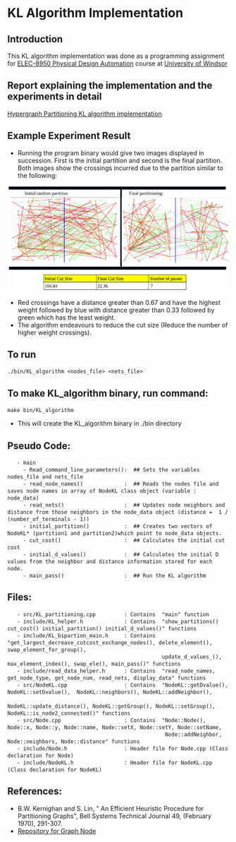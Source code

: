 # KL Algorithm Implementation

## Introduction
This KL algorithm implementation was done as a programming assignment for [ELEC-8950 Physical Design Automation](https://sites.google.com/view/mohammedaskhalid/teaching?authuser=0) course at [University of Windsor](@UWindsor) 

## Report explaining the implementation and the experiments in detail
[Hypergraph Partitioning KL algorithm implementation](https://github.com/12562/ELEC-8590/blob/master/KL_algorithm/Hypergraph_partitioning_KL_algorithm_implementation.pdf)

## Example Experiment Result
   - Running the program binary would give two images displayed in succession. First is the initial partition and second is the final partition. Both images show the crossings incurred due to the partition similar to the following:
   
![Experiment result with initial cut size of 104.84](https://github.com/12562/ELEC-8590/blob/6b2d0834c303b0a1854f0e24b364cb51aeffcfe9/KL_algorithm/img/KL%20partitioning%20result%20image.png)
   - Red crossings have a distance greater than 0.67 and have the highest weight followed by blue with distance greater than 0.33 followed by green which has the least weight.
   - The algorithm endeavours to reduce the cut size (Reduce the number of higher weight crossings).

## To run
```
./bin/KL_algorithm <nodes_file> <nets_file>
```

## To make KL_algorithm binary, run command:
   ```
   make bin/KL_algorithm
   ```
 * This will create the KL_algorithm binary in ./bin directory

## Pseudo Code:
```
   - main
     - Read_command_line_parameters():  ## Sets the variables nodes_file and nets_file
     - read_node_names()             :  ## Reads the nodes file and saves node names in array of NodeKL class object (variable : node_data)
     - read_nets()                   :  ## Updates node neighbors and distance from those neighbors in the node_data object (distance =  1 / (number_of_terminals - 1))  
     - initial_partition()           :  ## Creates two vectors of NodeKL* (partition1 and partition2)which point to node_data objects.
     - cut_cost()                    :  ## Calculates the initial cut cost
     - initial_d_values()            :  ## Calculates the initial D values from the neighbor and distance information stored for each node.
     - main_pass()                   :  ## Run the KL algorithm
```

## Files:
```
   - src/KL_partitioning.cpp         : Contains  "main" function
   - include/KL_helper.h             : Contains  "show_partitions() cut_cost() initial_partition() initial_d_values()" functions 
   - include/KL_bipartion_main.h     : Contains  "get_largest_decrease_cutcost_exchange_nodes(), delete_element(), swap_element_for_group(), 
                                                 update_d_values_(), max_element_index(), swap_ele(), main_pass()" functions
   - include/read_data_helper.h      : Contains  "read_node_names, get_node_type, get_node_num, read_nets, display_data" functions
   - src/NodeKL.cpp                  : Contains  "NodeKL::getDvalue(), NodeKL::setDvalue(),  NodeKL::neighbors(), NodeKL::addNeighbor(), 
                                                  NodeKL::update_distance(), NodeKL::getGroup(), NodeKL::setGroup(), NodeKL::is_node2_connected()" functions
   - src/Node.cpp                    : Contains  "Node::Node(), Node::x, Node::y, Node::name, Node::setX, Node::setY, Node::setName, 
                                                  Node::addNeighbor, Node::neighbors, Node::distance" functions
   - include/Node.h                  : Header file for Node.cpp (Class declaration for Node)
   - include/NodeKL.h                : Header file for NodeKL.cpp (Class declaration for NodeKL)
```

## References:

   - B.W. Kernighan and S. Lin, " An Efficient Heuristic Procedure for Partitioning Graphs", Bell Systems Technical Journal 49, (February 1970), 291-307. 
   - [Repository for Graph Node](https://github.com/abangfarhan/graph-sfml)   

